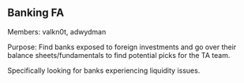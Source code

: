## Banking FA

Members: 
valkn0t, adwydman

Purpose: 
Find banks exposed to foreign investments and go over their balance sheets/fundamentals to find potential picks for the TA team. 

Specifically looking for banks experiencing liquidity issues. 
